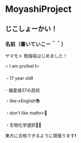 # MoyashiProject

## じこしょーかい！

### 名前（書いていこー＾＾）

ヤマモト
勉強垢はじめました！

⭐ I am profeel ❗️⭐

・17 year old❗️

･ 偏差値37の高校

・like→English📚

・don't like math✏️📖

・生物化学選択🦠🔬

東大に合格できるように頑張ります❗️

